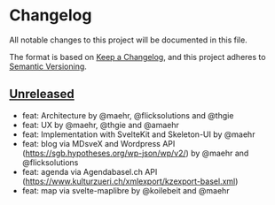 # Changelog

All notable changes to this project will be documented in this file.

The format is based on [Keep a Changelog](https://keepachangelog.com/en/1.0.0/),
and this project adheres to [Semantic Versioning](https://semver.org/spec/v2.0.0.html).

## [Unreleased](https://github.com/Stadt-Geschichte-Basel/stadtgeschichtebasel.ch/compare/...HEAD)

- feat: Architecture by @maehr, @flicksolutions and @thgie
- feat: UX by @maehr, @thgie and @amaehr
- feat: Implementation with SvelteKit and Skeleton-UI by @maehr
- feat: blog via MDsveX and Wordpress API (https://sgb.hypotheses.org/wp-json/wp/v2/) by @maehr and @flicksolutions
- feat: agenda via Agendabasel.ch API (https://www.kulturzueri.ch/xmlexport/kzexport-basel.xml)
- feat: map via svelte-maplibre by @koilebeit and @maehr
